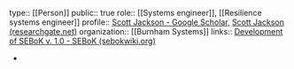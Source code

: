 type:: [[Person]]
public:: true
role:: [[Systems engineer]], [[Resilience systems engineer]]
profile:: [‪Scott Jackson‬ - ‪Google Scholar‬](https://scholar.google.com/citations?user=jgl1dBgAAAAJ&hl=en&oi=ao), [Scott Jackson (researchgate.net)](https://www.researchgate.net/profile/Scott-Jackson-13)
organization:: [[Burnham Systems]]
links:: [Development of SEBoK v. 1.0 - SEBoK (sebokwiki.org)](https://sebokwiki.org/wiki/Development_of_SEBoK_v._1.0)

-